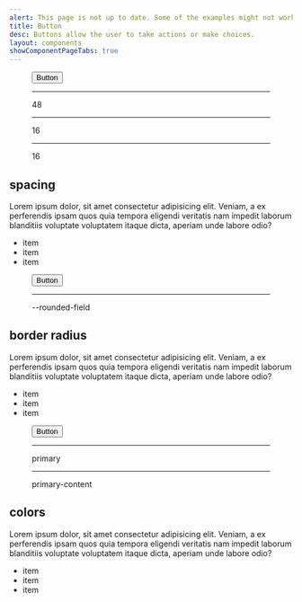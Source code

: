 ```yaml
---
alert: This page is not up to date. Some of the examples might not work as expected.
title: Button
desc: Buttons allow the user to take actions or make choices.
layout: components
showComponentPageTabs: true
---
```


<script>
  const {
    figure,
    indicator,
    indicatorBox,
    item,
    line,
    circle
  } = {
    figure: "not-prose bg-base-100 border border-base-content/20 border-dashed rounded-box grid min-h-[20rem] place-items-center",
    indicator: "indicator border-base-content pointer-events-none absolute items-center border-dashed flex",
    indicatorBox: "indicator border-base-content pointer-events-none absolute items-center border-dashed flex border",
    item: "indicator-item badge badge-neutral",
    line: "border-base-content border-s border-dashed",
    circle: "border-base-content aspect-square w-6 shrink-0 rounded-full border border-dashed",
  }
</script>

<div class="grid gap-4 xl:grid-cols-2 lg:gap-10 mb-20 mt-10">
  <figure class={figure}>
    <div class="relative">
      <button class="btn btn-primary">Button</button>
      <!-- <div
        class={`${indicatorBox} start-full top-0 h-full w-12 rounded-e-lg border-s-0`}>
        <div class={`${item} indicator-middle indicator-end`}>48</div>
      </div> -->
      <div
        class={`${indicator} start-full top-0 h-full w-12 translate-x-2 flex-row border-s`}>
        <hr class={`${line} h-px w-full border-s`} />
        <div class={`${item} indicator-middle indicator-end`}>48</div>
      </div>
      <!-- <div
        class={`${indicatorBox} -bottom-full start-0 h-12 w-full rounded-b-lg border-t-0`}>
        <div class={`${item} indicator-center indicator-bottom`}>16</div>
      </div> -->
      <div
        class={`${indicator} -bottom-full start-0 h-12 w-4 translate-y-2 flex-col border-t`}>
        <hr class={`${line} h-full w-px border-s`} />
        <div class={`${item} indicator-center indicator-bottom`}>16</div>
      </div>
      <div
        class={`${indicator} -bottom-full end-0 h-12 w-4 translate-y-2 flex-col border-t`}>
        <hr class={`${line} h-full w-px border-s`} />
        <div class={`${item} indicator-center indicator-bottom`}>16</div>
      </div>
    </div>
  </figure>
  <div class="flex flex-col justify-end gap-2">
    <h2 class="text-2xl font-black">spacing</h2>
    <p>
      Lorem ipsum dolor, sit amet consectetur adipisicing elit. Veniam, a ex perferendis ipsam quos
      quia tempora eligendi veritatis nam impedit laborum blanditiis voluptate voluptatem itaque
      dicta, aperiam unde labore odio?
    </p>
    <ul>
      <li>item</li>
      <li>item</li>
      <li>item</li>
    </ul>
  </div>
  <figure class={figure}>
    <div class="relative">
      <button class="btn btn-primary">Button</button>
      <div
        class={`${indicator} -start-1 top-1/2 h-12 w-4 translate-y-2 flex-col`}>
        <div class={circle}>
        </div>
        <hr class={`${line} h-full w-px border-s`} />
        <div class={`${item} indicator-center indicator-bottom`}>
          --rounded-field
        </div>
      </div>
    </div>
  </figure>
  <div class="flex flex-col justify-end gap-2">
    <h2 class="text-2xl font-black">border radius</h2>
    <p>
      Lorem ipsum dolor, sit amet consectetur adipisicing elit. Veniam, a ex perferendis ipsam quos
      quia tempora eligendi veritatis nam impedit laborum blanditiis voluptate voluptatem itaque
      dicta, aperiam unde labore odio?
    </p>
    <ul>
      <li>item</li>
      <li>item</li>
      <li>item</li>
    </ul>
  </div>

  <figure class={figure}>
    <div class="relative">
      <button class="btn btn-primary">Button</button>
      <div
        class={`${indicator} start-1 top-1/3 h-16 w-4 translate-y-2 flex-col`}>
        <div class={circle}>
        </div>
        <hr class={`${line} h-full w-px border-s`} />
        <div class={`${item} indicator-center indicator-bottom`}>
          primary
        </div>
      </div>
      <div
        class={`${indicator} -top-7 end-4 h-16 w-4 flex-col`}>
        <hr class={`${line} h-full w-px border-s`} />
        <div class={circle}>
        </div>
        <div class={`${item} indicator-center indicator-top`}>
          primary-content
        </div>
      </div>
    </div>
  </figure>
  <div class="flex flex-col justify-end gap-2">
    <h2 class="text-2xl font-black">colors</h2>
    <p>
      Lorem ipsum dolor, sit amet consectetur adipisicing elit. Veniam, a ex perferendis ipsam quos
      quia tempora eligendi veritatis nam impedit laborum blanditiis voluptate voluptatem itaque
      dicta, aperiam unde labore odio?
    </p>
    <ul>
      <li>item</li>
      <li>item</li>
      <li>item</li>
    </ul>
  </div>
</div>
